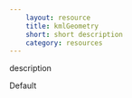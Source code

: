 ```yaml
---
    layout: resource
    title: kmlGeometry
    short: short description
    category: resources
---
```


description

Default


